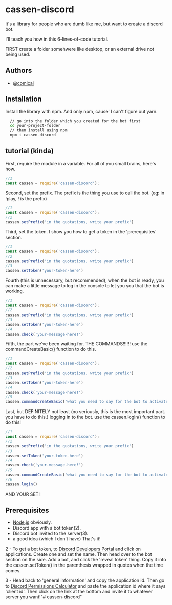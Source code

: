 
# cassen-discord

It's a library for people who are dumb like me, but want to create a discord bot.

I'll teach you how in this 6-lines-of-code tutorial.

FIRST create a folder somehwere like desktop, or an external drive not being used.
## Authors

- [@comical](https://github.com/comicalthegreatmodder)


## Installation

Install the library with npm. And only npm, cause' I can't figure out yarn.

```bash
  // go into the folder which you created for the bot first
  cd your-project-folder
  // then install using npm
  npm i cassen-discord
```
    
## tutorial (kinda)

First, require the module in a variable. For all of you small brains, here's how.
```javascript
//1
const cassen = require('cassen-discord');
```

Second, set the prefix. The prefix is the thing you use to call the bot. (eg: in !play, ! is the prefix)
```javascript
//1
const cassen = require('cassen-discord');
//2
cassen.setPrefix('in the quotations, write your prefix')
```

Third, set the token. I show you how to get a token in the 'prerequisites' section.
```javascript
//1
const cassen = require('cassen-discord');
//2
cassen.setPrefix('in the quotations, write your prefix')
//3
cassen.setToken('your-token-here')
```

Fourth (this is unnecessary, but recommended), when the bot is ready, you can make a little message to log in the console to let you you that the bot is working.
```javascript
//1
const cassen = require('cassen-discord');
//2
cassen.setPrefix('in the quotations, write your prefix')
//3
cassen.setToken('your-token-here')
//4
cassen.check('your-message-here!')
```

Fifth, the part we've been waiting for. THE COMMANDS!!!!!! use the commandCreateBasic() function to do this.
```javascript
//1
const cassen = require('cassen-discord');
//2
cassen.setPrefix('in the quotations, write your prefix')
//3
cassen.setToken('your-token-here')
//4
cassen.check('your-message-here!')
//5
cassen.commandCreateBasic('what you need to say for the bot to activate','what the bot should say!')
```

Last, but DEFINITELY not least (no seriously, this is the most important part. you have to do this.) logging in to the bot. use the cassen.login() function to do this!
```javascript
//1
const cassen = require('cassen-discord');
//2
cassen.setPrefix('in the quotations, write your prefix')
//3
cassen.setToken('your-token-here')
//4
cassen.check('your-message-here!')
//5
cassen.commandCreateBasic('what you need to say for the bot to activate','what the bot should say!')
//6
cassen.login()
```
AND YOUR SET!
## Prerequisites

- [Node.js](https://nodejs.org/en) obviously.
- Discord app with a bot token(2).
- Discord bot invited to the server(3).
- a good idea (which I don't have)
That's it!

2 - To get a bot token, to [Discord Developers Portal](https://discord.dev) and click on applications. Create one and set the name. Then head over to the bot section on the side. Add a bot, and click the 'reveal token' thing. Copy it into the cassen.setToken() in the parenthesis wrapped in quotes when the time comes.

3 - Head back to 'general information' and copy the application id. Then go to [Discord Permissions Calculator](https://discordapi.com/permissions.html#8) and paste the application id where it says 'client id'. Then click on the link at the bottom and invite it to whatever server you want!"# cassen-discord" 
